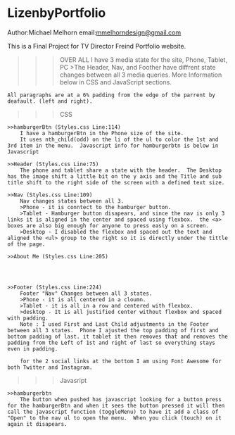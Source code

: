 # LizenbyPortfolio

Author:Michael Melhorn
email:mmelhorndesign@gmail.com

This is a Final Project for TV Director Freind Portfolio website.  

>>>OVER ALL
    I have 3 media state for the site, Phone, Tablet, PC
        >The Header, Nav, and Foother have diffrent state changes between all 3 media queries. More Information below in CSS and JavaScript sections.

    All paragraphs are at a 6% padding from the edge of the parrent by deafault. (left and right).

>>>CSS

    >>hamburgerBtn (Styles.css Line:114)
        I have a hamburgerBtn in the Phone size of the site.
        It uses nth_child(odd) on the li of the ul to color the 1st and 3rd item in the menu.  Javascript info for hamburgerbtn is below in Javascript
        
    >>Header (Styles.css Line:75)
        The phone and tablet share a state with the header.  The Desktop has the image shift a little bit on the y axis and the Title and sub title shift to the right side of the screen with a defined text size.

    >>Nav (Styles.css Line:109)
        Nav changes states between all 3.  
        >Phone - it is conntect to the hamburger button.  
        >Tablet - Hamburger button disapears, and since the nav is only 3 links it is aligned in the center and spaced using flexbox.  the <a> boxes are also big enough for anyone to press easly on a screen.  
        >Desktop - I disabled the flexbox and spaced out the text and aligned the <ul> group to the right so it is directly under the tittle of the page.  

    >>About Me (Styles.css Line:205)

        


    >>Footer (Styles.css Line:224)
        Footer "Nav" Changes between all 3 states.  
        >Phone - it is all centered in a cloumn.
        >Tablet - it is all in a row and centered with flexbox.
        >desktop - It is all justified center without flexbox and spaced with padding.  
        Note : I used First and Last Child adjustments in the Footer between all 3 states.  Phone I ajusted the top padding of first and bottom padding of last. it tablet it then removes that and removes the padding from the Left of 1st and right of last so everything stays even in padding.   
        
        for the 2 social links at the bottom I am using Font Awesome for both Twitter and Instagram.

>>>Javasript

    >>hamburgerbtn
        The button when pushed has javascript looking for a button press for the hamburgerBtn and when it sees the button pressed it will then call the javascript function (toggleMenu) to have it add a class of "Open" to the nav ul to open the menu.  When you click (touch) on it again it disapears.